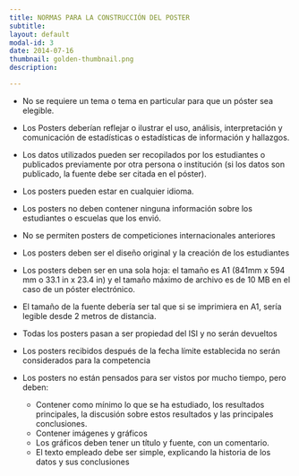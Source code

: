 ```yaml
---
title: NORMAS PARA LA CONSTRUCCIÓN DEL POSTER
subtitle:
layout: default
modal-id: 3
date: 2014-07-16
thumbnail: golden-thumbnail.png
description: 

---
```


- No se requiere un tema o tema en particular para que un póster sea elegible. 

- Los Posters deberían reflejar o ilustrar el uso, análisis, interpretación y comunicación de estadísticas o estadísticas de información y hallazgos.

- Los datos utilizados pueden ser recopilados por los estudiantes o publicados previamente por otra persona o institución (si los datos son publicado, la fuente debe ser citada en el póster).

- Los posters pueden estar en cualquier idioma.

- Los posters no deben contener ninguna información sobre los estudiantes o escuelas que los envió.

- No se permiten posters de competiciones internacionales anteriores

- Los posters deben ser el diseño original y la creación de los estudiantes

- Los posters deben ser en una sola hoja: el tamaño es A1 (841mm x 594 mm o 33.1 in x 23.4 in) y el tamaño máximo de archivo es de 10 MB en el caso de un póster electrónico.

- El tamaño de la fuente debería ser tal que si se imprimiera en A1, sería legible desde 2 metros de distancia.

- Todas los posters pasan a ser propiedad del ISI y no serán devueltos

- Los posters recibidos después de la fecha límite establecida no serán considerados para la competencia

- Los posters no están pensados para ser vistos por mucho tiempo, pero deben:

  * Contener como mínimo lo que se ha estudiado, los resultados principales, la discusión sobre estos resultados y las principales conclusiones.
  * Contener imágenes y gráficos
  * Los gráficos deben tener un título y fuente, con un comentario.
  * El texto empleado debe ser simple, explicando la historia de los datos y sus conclusiones